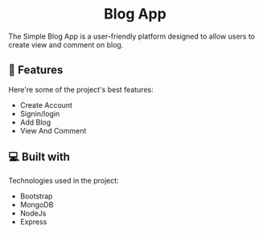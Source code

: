 <h1 align="center" id="title">Blog App</h1>

<p id="description">The Simple Blog App is a user-friendly platform designed to allow users to create view and comment on blog.</p>

  
  
<h2>🧐 Features</h2>

Here're some of the project's best features:

*   Create Account
*   Signin/login
*   Add Blog
*   View And Comment

  
  
<h2>💻 Built with</h2>

Technologies used in the project:

*   Bootstrap
*   MongoDB
*   NodeJs
*   Express

